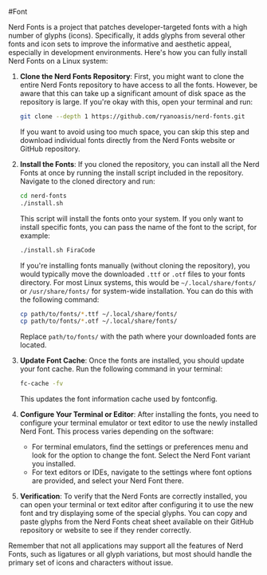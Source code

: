 #Font 

Nerd Fonts is a project that patches developer-targeted fonts with a high number of glyphs (icons). Specifically, it adds glyphs from several other fonts and icon sets to improve the informative and aesthetic appeal, especially in development environments. Here's how you can fully install Nerd Fonts on a Linux system:

1. **Clone the Nerd Fonts Repository**:
   First, you might want to clone the entire Nerd Fonts repository to have access to all the fonts. However, be aware that this can take up a significant amount of disk space as the repository is large. If you're okay with this, open your terminal and run:

   ```bash
   git clone --depth 1 https://github.com/ryanoasis/nerd-fonts.git
   ```

   If you want to avoid using too much space, you can skip this step and download individual fonts directly from the Nerd Fonts website or GitHub repository.

2. **Install the Fonts**:
   If you cloned the repository, you can install all the Nerd Fonts at once by running the install script included in the repository. Navigate to the cloned directory and run:

   ```bash
   cd nerd-fonts
   ./install.sh
   ```

   This script will install the fonts onto your system. If you only want to install specific fonts, you can pass the name of the font to the script, for example:

   ```bash
   ./install.sh FiraCode
   ```

   If you're installing fonts manually (without cloning the repository), you would typically move the downloaded `.ttf` or `.otf` files to your fonts directory. For most Linux systems, this would be `~/.local/share/fonts/` or `/usr/share/fonts/` for system-wide installation. You can do this with the following command:

   ```bash
   cp path/to/fonts/*.ttf ~/.local/share/fonts/
   cp path/to/fonts/*.otf ~/.local/share/fonts/
   ```

   Replace `path/to/fonts/` with the path where your downloaded fonts are located.

3. **Update Font Cache**:
   Once the fonts are installed, you should update your font cache. Run the following command in your terminal:

   ```bash
   fc-cache -fv
   ```

   This updates the font information cache used by fontconfig.

4. **Configure Your Terminal or Editor**:
   After installing the fonts, you need to configure your terminal emulator or text editor to use the newly installed Nerd Font. This process varies depending on the software:

   - For terminal emulators, find the settings or preferences menu and look for the option to change the font. Select the Nerd Font variant you installed.
   - For text editors or IDEs, navigate to the settings where font options are provided, and select your Nerd Font there.

5. **Verification**:
   To verify that the Nerd Fonts are correctly installed, you can open your terminal or text editor after configuring it to use the new font and try displaying some of the special glyphs. You can copy and paste glyphs from the Nerd Fonts cheat sheet available on their GitHub repository or website to see if they render correctly.

Remember that not all applications may support all the features of Nerd Fonts, such as ligatures or all glyph variations, but most should handle the primary set of icons and characters without issue.